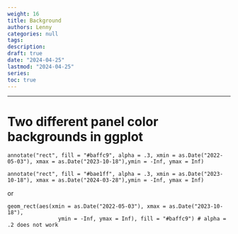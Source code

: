 ```yaml
---
weight: 16
title: Background
authors: Lenny
categories: null
tags: 
description: 
draft: true
date: "2024-04-25"
lastmod: "2024-04-25"
series:
toc: true
---
```



<!--more-->
---

# Two different panel color backgrounds in ggplot
``` 
annotate("rect", fill = "#baffc9", alpha = .3, xmin = as.Date("2022-05-03"), xmax = as.Date("2023-10-18"),ymin = -Inf, ymax = Inf)

annotate("rect", fill = "#bae1ff", alpha = .3, xmin = as.Date("2023-10-18"), xmax = as.Date("2024-03-28"),ymin = -Inf, ymax = Inf)
```
 
or 
``` 
geom_rect(aes(xmin = as.Date("2022-05-03"), xmax = as.Date("2023-10-18"),
                ymin = -Inf, ymax = Inf), fill = "#baffc9") # alpha = .2 does not work
```